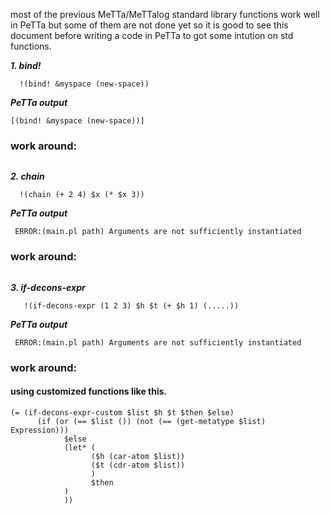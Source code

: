   most of the previous MeTTa/MeTTalog standard library functions work well in PeTTa but some of them are not done yet so it is good to see this document before writing a code in PeTTa to got some intution on std functions.

 ***1. bind!***
```metta
  !(bind! &myspace (new-space)) 
```
***PeTTa output***
```metta 
[(bind! &myspace (new-space))]
```
### work around: 
```
```
 ***2. chain***
```metta
  !(chain (+ 2 4) $x (* $x 3)) 
```
***PeTTa output***
```metta 
 ERROR:(main.pl path) Arguments are not sufficiently instantiated
```
### work around:
```
```
 ***3. if-decons-expr***
```metta
   !(if-decons-expr (1 2 3) $h $t (+ $h 1) (.....))
```
***PeTTa output***
```metta 
 ERROR:(main.pl path) Arguments are not sufficiently instantiated
```
### work around:
#### using customized functions like this.
```metta
(= (if-decons-expr-custom $list $h $t $then $else)
      (if (or (== $list ()) (not (== (get-metatype $list) Expression)))
            $else
            (let* (
                  ($h (car-atom $list))
                  ($t (cdr-atom $list))
                  )
                  $then
            )
            ))

```


